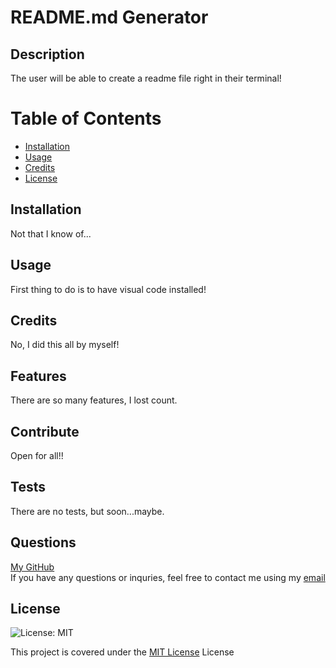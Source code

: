 
# README.md Generator

## Description 
The user will be able to create a readme file right in their terminal!

# Table of Contents
- [Installation](#installation)
- [Usage](#usage)
- [Credits](#credits)
- [License](#license)

## Installation
Not that I know of...

## Usage
First thing to do is to have visual code installed!

## Credits
No, I did this all by myself!

## Features
There are so many features, I lost count.

## Contribute
Open for all!!

## Tests
There are no tests, but soon...maybe.

## Questions
<a href="https://github.com/tamerbekir">My GitHub</a>
<br>
If you have any questions or inquries, feel free to contact me using my <a href="mailto:tamerbekir@yahoo.com">email</a>

## License
![License: MIT](https://img.shields.io/badge/License-MIT-yellow.svg)

This project is covered under the [MIT License](https://opensource.org/blog/license/mit) License
